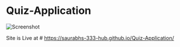 # Quiz-Application

![Screenshot](https://user-images.githubusercontent.com/90748697/196827640-e228d984-3dc8-45d6-8d11-325dc4c51287.png)

Site is Live at # https://saurabhs-333-hub.github.io/Quiz-Application/
